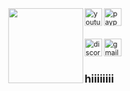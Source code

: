 ###

<h2 align="left"></h2>

###

<img align="left" height="150" src="https://cdn.discordapp.com/attachments/1238682522334920765/1291849910903115899/image.png?ex=673cebfc&is=673b9a7c&hm=c6c44634ab315577f56fb9cdf6d43647060d4c2b82a9d2244bf16c4b89aab131&"  />

###

<div align="left">
  <img src="https://img.shields.io/static/v1?message=Youtube&logo=youtube&label=&color=FF0000&logoColor=white&labelColor=&style=for-the-badge" height="35" alt="youtube logo"  />
  <img src="https://img.shields.io/static/v1?message=PayPal&logo=paypal&label=&color=00457C&logoColor=white&labelColor=&style=for-the-badge" height="35" alt="paypal logo"  />
</div>

###

<div align="left">
  <img src="https://img.shields.io/static/v1?message=Discord&logo=discord&label=&color=7289DA&logoColor=white&labelColor=&style=for-the-badge" height="35" alt="discord logo"  />
  <img src="https://img.shields.io/static/v1?message=Gmail&logo=gmail&label=&color=D14836&logoColor=white&labelColor=&style=for-the-badge" height="35" alt="gmail logo"  />
</div>

###

<h2 align="left">hiiiiiiii</h2>

###
